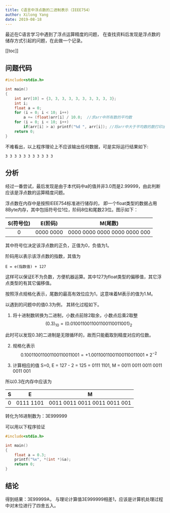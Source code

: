```yaml
---
title: C语言中浮点数的二进制表示（IEEE754）
author: Xilong Yang
date: 2019-08-18 
---
```


<div class="abstract">


最近在C语言学习中遇到了浮点运算精度的问题， 在查找资料后发现是浮点数的储存方式引起的问题，在此做一个记录。

</div>

[[toc]]

## 问题代码

```c
#include<stdio.h>

int main()
{
    int arr[10] = {3, 3, 3, 3, 3, 3, 3, 3, 3, 3};
    int i;
    float a = 0;
    for (i = 0; i < 10; i++)
        a += (float)arr[i] / 10.0;  //求arr中所有数的平均数
    for (i = 0; i < 10; i++)
        if(arr[i] > a) printf("%d ", arr[i]); //将arr中大于平均数的数打印出来
    return 0;
}

```
不难看出，以上程序理论上不应该输出任何数据，可是实际运行结果如下:
```
3 3 3 3 3 3 3 3 3 3 3
```
## 分析

经过一番尝试，最后发现是由于本代码中a的值并非3.0而是2.99999，由此判断应该是浮点数的运算精度问题。

浮点数在内存中是按照IEEE754标准进行储存的， 即一个float类型的数据占用8Byte内存，其中包括符号位1位，阶码8位和尾数23位。图示如下：

|S(符号位)|E(阶码)|M(尾数)|
|:--:|:--:|:--:|
|0|0000 0000|0000 0000 0000 0000 0000 000|

其中符号位决定该浮点数的正负，正值为0，负值为1。

阶码用以表示该浮点数的指数，其值为

`E = e(指数值) + 127` 

这样可以保证E不为负数，方便机器运算。其中127为float类型的偏移值，其它浮点类型的有其它偏移值。

按照浮点规格化表示，尾数的最高有效位应为1，这意味着M表示的值为1.M。

以遇到的问题中的值0.3为例， 其转化过程如下。

1. 将十进制数转换为二进制，小数点前除2取余，小数点后乘2取整
$$(0.3)_{10} = (0.0100110011001100110011001)_2 $$

此时可以发现0.3的二进制是无限循环的，故而只能截取到精度对应的位数。

2. 规格化表示
$$0.100110011001100110011001=+1.00110011001100110011001\times2^{-2}$$

1. 计算相应的值
S=0, E = 127 - 2 = 125 = 0111 1101, M = 0011 0011 0011 0011 0011 001

所以0.3在内存中应该为

|S|E|M|
|--|--|--|
|0|0111 1101|0011 0011 0011 0011 0011 001|

转化为16进制数为：3E999999

可以用以下程序验证
```c
#include<stdio.h>

int main()
{
    float a = 0.3;
    printf("%x", *(int *)&a);
    return 0;
}
```
## 结论

得到结果：3E99999A， 与理论计算值3E999999相差1，应该是计算机处理过程中对末位进行了四舍五入。
